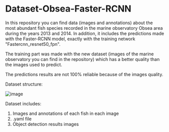 # Dataset-Obsea-Faster-RCNN
In this repository you can find data (images and annotations) about the most abundant fish species recorded in the marine observatory Obsea area during the years 2013 and 2014. In addition, it includes the predictions made with the Faster-RCNN model, exactly with the training network "Fastercnn_resnet50_fpn".

The training part was made with the new dataset (images of the marine observatory you can find in the repository) which has a better quality than the images used to predict.

The predictions results are not 100% reliable because of the images quality.

Dataset structure:

![image](https://github.com/Laauraprieto/Dataset-Obsea-Faster-RCNN/assets/142791070/085ff83c-b78f-47a8-91a9-5bf49462d95e)

Dataset includes:
1. Images and annotations of each fish in each image
2. .yaml file
3. Object detection results images
